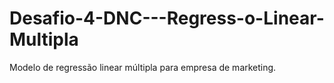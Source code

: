 # Desafio-4-DNC---Regress-o-Linear-Multipla
Modelo de regressão linear múltipla para empresa de marketing.
